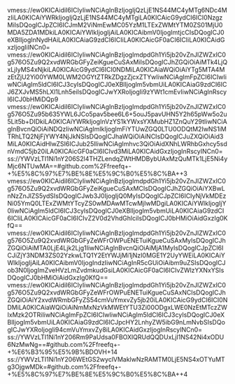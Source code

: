 vmess://ew0KICAidiI6ICIyIiwNCiAgInBzIjogIjQzLjE1NS44MC4yMTg6NDc4MzIiLA0KICAiYWRkIjogIjQzLjE1NS44MC4yMTgiLA0KICAicG9ydCI6ICI0NzgzMiIsDQogICJpZCI6ICJmM2ViNmEwMC05YzM1LTExZWMtYTM0ZS01MjU0MDA5ZDA1MDkiLA0KICAiYWlkIjogIjAiLA0KICAibmV0IjogImtjcCIsDQogICJ0eXBlIjogInNydHAiLA0KICAiaG9zdCI6ICIiLA0KICAicGF0aCI6ICIiLA0KICAidGxzIjogIiINCn0=
vmess://ew0KICAidiI6ICIyIiwNCiAgInBzIjogImdpdGh1Yi5jb20vZnJlZWZxIC0g576O5Zu9Q2xvdWRGbGFyZeiKgueCuSAxMiIsDQogICJhZGQiOiAiMTk4LjQxLjIyMS4xNjkiLA0KICAicG9ydCI6ICI0NDMiLA0KICAiaWQiOiAiYTg5MTA4MzEtZjU2Yi00YWM0LWM2OGYtZTRkZDgzZjcxZTYwIiwNCiAgImFpZCI6ICIwIiwNCiAgIm5ldCI6ICJ3cyIsDQogICJ0eXBlIjogIm5vbmUiLA0KICAiaG9zdCI6ICJ6ZXJvMS5hLXl1Lnh5eiIsDQogICJwYXRoIjogIi9zYWt1cmEvIiwNCiAgInRscyI6ICJ0bHMiDQp9
vmess://ew0KICAidiI6ICIyIiwNCiAgInBzIjogImdpdGh1Yi5jb20vZnJlZWZxIC0g576O5Zu95b635YWL6JCo5pav5bee6L6+5ouJ5pavUHN5Y2h65pWw5o2u5Lit5b+DIDkiLA0KICAiYWRkIjogInVzYS1kYWxsYXMubHZ1ZnQuY29tIiwNCiAgInBvcnQiOiAiNDQzIiwNCiAgImlkIjogImFiYTUwZGQ0LTU0ODQtM2IwNS1iMTRhLTQ2NjFjYWY4NjJkNSIsDQogICJhaWQiOiAiNCIsDQogICJuZXQiOiAid3MiLA0KICAidHlwZSI6ICJub25lIiwNCiAgImhvc3QiOiAidXNhLWRhbGxhcy5sdnVmdC5jb20iLA0KICAicGF0aCI6ICIvd3MiLA0KICAidGxzIjogInRscyINCn0=
ss://YWVzLTI1Ni1nY206S2l4THZLendqZWtHMDBybUAxMzQuMTk1LjE5Ni4yMjc6NTUwMA==#github.com%2Ffreefq+-+%E5%8C%97%E7%BE%8E%E5%9C%B0%E5%8C%BA++3
vmess://ew0KICAidiI6ICIyIiwNCiAgInBzIjogImdpdGh1Yi5jb20vZnJlZWZxIC0g576O5Zu9Q2xvdWRGbGFyZeiKgueCuSAxMCIsDQogICJhZGQiOiAiYXBwLnNzZnJlZS5ydSIsDQogICJwb3J0IjogIjQ0MyIsDQogICJpZCI6ICIyNjVkMDEzNi05YmQ0LTExZWMtYTcyZS0wMDAwMTcwMjIwMDgiLA0KICAiYWlkIjogIjY0IiwNCiAgIm5ldCI6ICJ3cyIsDQogICJ0eXBlIjogIm5vbmUiLA0KICAiaG9zdCI6ICIiLA0KICAicGF0aCI6ICIvZ2V0d2VhdGhlciIsDQogICJ0bHMiOiAidGxzIg0KfQ==
vmess://ew0KICAidiI6ICIyIiwNCiAgInBzIjogImdpdGh1Yi5jb20vZnJlZWZxIC0g576O5Zu9Q2xvdWRGbGFyZeWFrOWPuENETuiKgueCuSAxMyIsDQogICJhZGQiOiAiMTA0LjE4Ljk2Ljg1IiwNCiAgInBvcnQiOiAiMjA1MyIsDQogICJpZCI6ICJiZjY3NDM3ZS02YzkwLTQ1Y2EtYWJjMi1jNzI0MGE1Y2UyYWEiLA0KICAiYWlkIjogIjAiLA0KICAibmV0IjogIndzIiwNCiAgInR5cGUiOiAibm9uZSIsDQogICJob3N0IjogImZveHVzLmZvdmkudGsiLA0KICAicGF0aCI6ICIvZWlzYXNxYSIsDQogICJ0bHMiOiAidGxzIg0KfQ==
vmess://ew0KICAidiI6ICIyIiwNCiAgInBzIjogImdpdGh1Yi5jb20vZnJlZWZxIC0g576O5Zu9Q2xvdWRGbGFyZeWFrOWPuENETuiKgueCuSAxNCIsDQogICJhZGQiOiAiY2xvdWRmbGFyZS54cmVuYmxvZy5jb20iLA0KICAicG9ydCI6ICI0NDMiLA0KICAiaWQiOiAiNmMxNzVkMWEtYTU3Zi00ODgxLWE0NzEtMTczZWIxMzk2OTRiIiwNCiAgImFpZCI6ICIwIiwNCiAgIm5ldCI6ICJ3cyIsDQogICJ0eXBlIjogIm5vbmUiLA0KICAiaG9zdCI6ICJpcHY2LnhyZW5ibG9nLmNvbSIsDQogICJwYXRoIjogIi94cmVuYmxvZy8iLA0KICAidGxzIjogInRscyINCn0=
ss://YWVzLTI1Ni1nY206Rm9PaUdsa0FBOXlQRUdQQDUxLjI1NS42Ni4xODU6NzMwNg==#github.com%2Ffreefq+-+%E6%B3%95%E5%9B%BDOVH+14
ss://YWVzLTI1Ni1nY206WEtGS2wyclVMaklwNzRAMTM0LjE5NS4xOTYuMTg3OjgwMDk=#github.com%2Ffreefq+-+%E5%8C%97%E7%BE%8E%E5%9C%B0%E5%8C%BA++4
